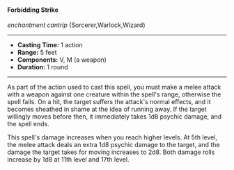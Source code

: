 #### Forbidding Strike
*enchantment cantrip* (Sorcerer,Warlock,Wizard)
___
- **Casting Time:** 1 action
- **Range:** 5 feet
- **Components:** V, M (a weapon)
- **Duration:** 1 round
---
As part of the action used to cast this spell, you must make a melee attack with a weapon against one creature within the spell's range, otherwise the spell fails. On a hit, the target suffers the attack's normal effects, and it becomes sheathed in shame at the idea of running away. If the target willingly moves before then, it immediately takes 1d8 psychic damage, and the spell ends.

This spell's damage increases when you reach higher levels. At 5th level, the melee attack deals an extra 1d8 psychic damage to the target, and the damage the target takes for moving increases to 2d8. Both damage rolls increase by 1d8 at 11th level and 17th level.
